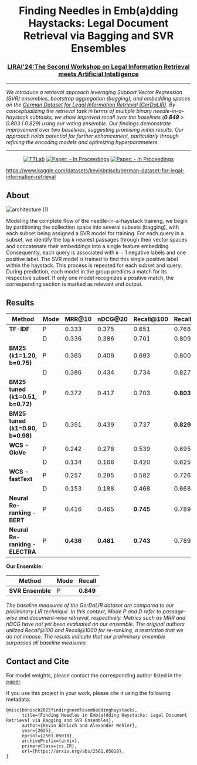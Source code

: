 <div align="center">
  <h1><b>Finding Needles in Emb(a)dding Haystacks: Legal Document Retrieval via Bagging and SVR Ensembles</b></h1>
  <h3><a href="https://sites.google.com/view/LIRAI-2024">LIRAI'24:The Second Workshop on Legal Information Retrieval meets Artificial Intelligence</a></h3>
  <hr/>
</div>

<i>We introduce a retrieval approach leveraging Support Vector Regression (SVR) ensembles, bootstrap aggregation (bagging), and embedding spaces on the [German Dataset for Legal Information Retrieval (GerDaLIR)](https://github.com/lavis-nlp/GerDaLIR). By conceptualizing the retrieval task in terms of multiple binary needle-in-a-haystack subtasks, we show improved recall over the baselines (**0.849** > 0.803 | 0.829) using our voting ensemble. Our findings demonstrate improvement over two baselines, suggesting promising initial results. Our approach holds potential for further enhancement, particularly through refining the encoding models and optimizing hyperparameters.</i>
<hr/>
<div align="center">
  <a href="https://www.texttechnologylab.org/"> <img src="https://img.shields.io/static/v1?label=&message=Text+Technology+Lab&color=blueviolet&style=for-the-badge&logo=internetarchive" alt="TTLab"></a>
  <a href="https://arxiv.org/abs/2501.05018"> <img src="https://img.shields.io/static/v1?label=&message=arXiv%20Paper&color=red&style=for-the-badge&logo=arxiv" alt="Paper: - In Proceedings"></a>
  <a href="https://arxiv.org/abs/2501.05018"> <img src="https://img.shields.io/static/v1?label=&message=Dataset&color=black&style=for-the-badge&logo=databricks" alt="Paper: - In Proceedings"></a>
  <br/>
</div>

https://www.kaggle.com/datasets/kevinbnisch/german-dataset-for-legal-information-retrieval

## About

![architecture (1)](https://github.com/TheItCrOw/lirai24/assets/49918134/c43459f2-e481-4cb2-8e56-0ac28aa81670)

Modeling the complete flow of the needle-in-a-haystack training, we begin by partitioning the collection space into several subsets (bagging), with each subset being assigned a SVR model for training. For each query in a subset, we identify the top 𝑘 nearest passages through their vector spaces and concatenate their embeddings into a single feature embedding. Consequently, each query is associated with 𝑘 − 1 negative labels and one positive label. The SVR model is trained to find this single positive label within the haystack. This process is repeated for each subset and query. During prediction, each model in the group predicts a match for its respective subset. If only one model recognizes a positive match, the corresponding section is marked as relevant and output.

## Results

| **Method**                  | **Mode** | **MRR@10** | **nDCG@20** | **Recall@100** | **Recall@1000** |
|-----------------------------|----------|------------|-------------|----------------|-----------------|
| **TF-IDF**                  | P        | 0.333      | 0.375       | 0.651          | 0.768           |
|                             | D        | 0.336      | 0.386       | 0.701          | 0.809           |
| **BM25 (k1=1.20, b=0.75)**  | P        | 0.365      | 0.409       | 0.693          | 0.800           |
|                             | D        | 0.386      | 0.434       | 0.734          | 0.827           |
| **BM25 tuned (k1=0.51, b=0.72)**  | P        | 0.372      | 0.417       | 0.703          | **0.803**       |
| **BM25 tuned (k1=0.90, b=0.98)**  | D        | 0.391      | 0.439       | 0.737          | **0.829**       |
| **WCS - GloVe**             | P        | 0.242      | 0.278       | 0.539          | 0.695           |
|                             | D        | 0.134      | 0.166       | 0.420          | 0.625           |
| **WCS - fastText**          | P        | 0.257      | 0.295       | 0.582          | 0.726           |
|                             | D        | 0.153      | 0.188       | 0.468          | 0.668           |
| **Neural Re-ranking - BERT**| P        | 0.416      | 0.465       | **0.745**      | 0.789           |
| **Neural Re-ranking - ELECTRA** | P    | **0.436**  | **0.481**   | **0.743**      | 0.789           |

**Our Ensemble:**

| **Method**       | **Mode** | **Recall** |
|------------------|----------|------------|
| **SVR Ensemble** | P        | **0.849**  |

*The baseline measures of the GerDaLIR dataset are compared to our preliminary LIR technique. In this context, Mode P and D refer to passage-wise and document-wise retrieval, respectively. Metrics such as MRR and nDCG have not yet been evaluated on our ensemble. The original authors utilized Recall@100 and Recall@1000 for re-ranking, a restriction that we do not impose. The results indicate that our preliminary ensemble surpasses all baseline measures.*

## Contact and Cite

For model weights, please contact the corresponding author listed in the [paper](https://arxiv.org/abs/2501.05018).

If you use this project in your work, please cite it using the following metadata:

```
@misc{bönisch2025findingneedlesembaddinghaystacks,
      title={Finding Needles in Emb(a)dding Haystacks: Legal Document Retrieval via Bagging and SVR Ensembles}, 
      author={Kevin Bönisch and Alexander Mehler},
      year={2025},
      eprint={2501.05018},
      archivePrefix={arXiv},
      primaryClass={cs.IR},
      url={https://arxiv.org/abs/2501.05018}, 
}
```

